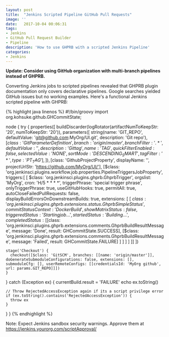 ```yaml
---
layout: post
title:  "Jenkins Scripted Pipeline GitHub Pull Requests"
image: ''
date:   2017-10-04 00:06:31
tags:
- Jenkins
- GitHub Pull Request Builder
- Pipeline
description: 'How to use GHPRB with a scripted Jenkins Pipeline'
categories:
- Jenkins
---
```


**Update: Consider using GitHub organization with multi-branch pipelines instead of GHPRB.**

Converting Jenkins jobs to scripted pipelines revealed that GHPRB plugin documentation only covers declarative pipelines. Google searches yielded GitHub issues but no working examples. Here's a functional Jenkins scripted pipeline with GHPRB:

{% highlight java linenos %}
#!/bin/groovy
import org.kohsuke.github.GHCommitState;

node {
  try {
    properties([
      buildDiscarder(logRotator(artifactNumToKeepStr: '20', numToKeepStr: '20')),
      parameters([
        string(name: 'GIT_REPO', defaultValue: 'git@github.com:MyOrg/UI.git', description: 'Git repo'),
        [$class: 'GitParameterDefinition', branch: 'origin/master', branchFilter: '.*', defaultValue: '', description: 'Git tag', name: 'TAG', quickFilterEnabled: false, selectedValue: 'NONE', sortMode: 'DESCENDING_SMART', tagFilter: '*', type: 'PT_TAG'],
      ]),
      [$class: 'GithubProjectProperty', displayName: '', projectUrlStr: 'https://github.com/MyOrg/UI/'],
      [$class: 'org.jenkinsci.plugins.workflow.job.properties.PipelineTriggersJobProperty', triggers:[
        [
          $class: 'org.jenkinsci.plugins.ghprb.GhprbTrigger',
          orgslist: 'MyOrg',
          cron: 'H/5 * * * *',
          triggerPhrase: 'special trigger phrase',
          onlyTriggerPhrase: true,
          useGitHubHooks: true,
          permitAll: true,
          autoCloseFailedPullRequests: false,
          displayBuildErrorsOnDownstreamBuilds: true,
          extensions: [
            [
              $class: 'org.jenkinsci.plugins.ghprb.extensions.status.GhprbSimpleStatus',
              commitStatusContext: 'Docker Build',
              showMatrixStatus: false,
              triggeredStatus: 'Starting job...',
              startedStatus: 'Building...',
              completedStatus: [
                [$class: 'org.jenkinsci.plugins.ghprb.extensions.comments.GhprbBuildResultMessage', message: 'Done', result: GHCommitState.SUCCESS],
                [$class: 'org.jenkinsci.plugins.ghprb.extensions.comments.GhprbBuildResultMessage', message: 'Failed', result: GHCommitState.FAILURE]
              ]
            ]
          ]
        ]
      ]]
    ])

    stage('Checkout') {
      checkout([$class: 'GitSCM', branches: [[name: 'origin/master']], doGenerateSubmoduleConfigurations: false, extensions: [], submoduleCfg: [], userRemoteConfigs: [[credentialsId: 'MyOrg github', url: params.GIT_REPO]]])
    }
  } catch (Exception ex) {
    currentBuild.result = 'FAILURE'
    echo ex.toString()

    // Throw RejectedAccessException again if its a script privilege error
    if (ex.toString().contains('RejectedAccessException')) {
      throw ex
    }
  }
}
{% endhighlight %}

Note: Expect Jenkins sandbox security warnings. Approve them at https://jenkins.yourorg.com/scriptApproval/

